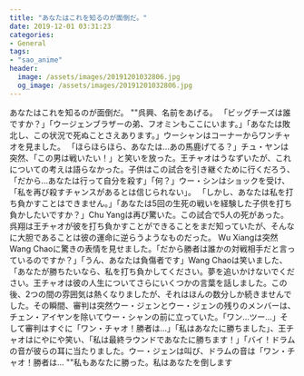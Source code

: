 ```yaml
---
title: "あなたはこれを知るのが面倒だ。"
date: 2019-12-01 03:31:23
categories:
- General
tags:
- "sao_anime"
header:
  image: /assets/images/20191201032806.jpg
  og_image: /assets/images/20191201032806.jpg
---
```


あなたはこれを知るのが面倒だ。 &quot;&quot;呉興、名前をあげる。 「ビッグチーズは誰ですか？」「ウージェンブラザーの弟、フオミンもここにいます。」「あなたは敗北し、この状況で死ぬことさえあります。」ウーシャンはコーナーからワンチャオを見ました。 「ほらほらほら、あなたは…あの馬鹿げてる？」チュ・ヤンは突然、「この男は戦いたい！」と笑いを放った。王チャオはうなずいたが、これについての考えは語らなかった。子供はこの試合を引き継ぐために行くだろう、「だから…あなたは行って自分を殺す」「何？」ウー・シンはショックを受け、「私を再び殺すチャンスがあるとは信じられない」。 「しかし、あなたは私を打ち負かすことはできません。」「あなたは5回の生死の戦いを経験した子供を打ち負かしたいですか？」Chu Yangは再び驚いた。この試合で5人の死があった。呉翔は王チャオが彼を打ち負かすことができることをまだ知っていたが、そんなに大胆であることは彼の運命に逆らうようなものだった。 Wu Xiangは突然Wang Chaoに驚きの表情を見せました。「だから勝者は誰かの対戦相手だと言っているのですか？」「うん、あなたは負傷者です」Wang Chaoは笑いました、「あなたが勝ちたいなら、私を打ち負かしてください。夢を追いかけないでください。王チャオは彼の人生についてさらにいくつかの言葉を話しました。この後、2つの間の雰囲気は熱くなりましたが、それはほんの数分しか続きませんでした。その瞬間、審判は突然ウー・ジェンとウー・ジェンの残りのメンバーは、チェン・アイヤンを除いてウー・シャンの前に立っていた。「ワン…ツー…」そして審判はすぐに「ワン・チャオ！勝者は…」「私はあなたに勝ちました」、王チャオはにやにや笑い、「私は最終ラウンドであなたに勝ちます！」「バイ！ドラムの音が彼らの耳に当たりました。ウー・ジェンは叫び、ドラムの音は「ワン・チャオ！勝者は… &quot;&quot;私もあなたに勝った。私はあなたを倒します
